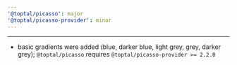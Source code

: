 ```yaml
---
'@toptal/picasso': major
'@toptal/picasso-provider': minor
---
```


---

- basic gradients were added (blue, darker blue, light grey, grey, darker grey); `@toptal/picasso` requires `@toptal/picasso-provider >= 2.2.0`
